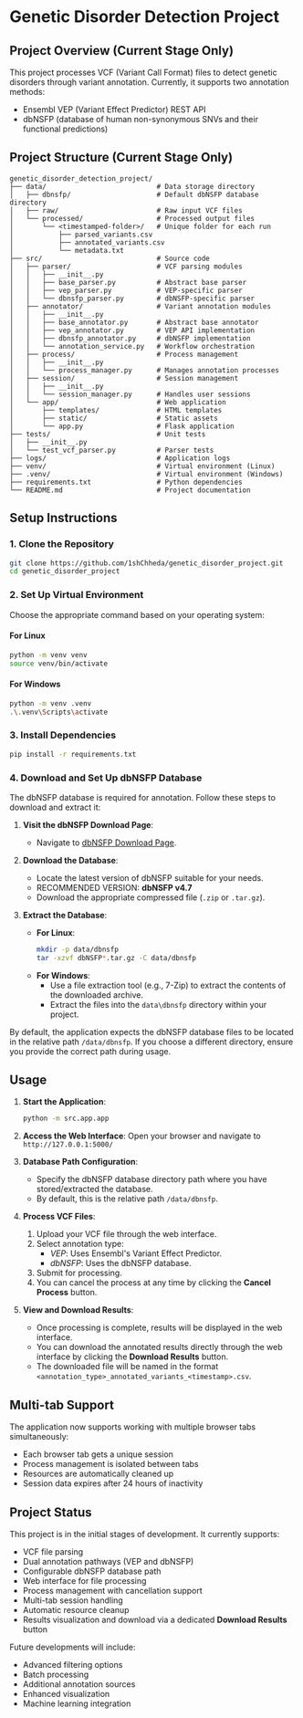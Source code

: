 # Genetic Disorder Detection Project

## Project Overview (Current Stage Only)
This project processes VCF (Variant Call Format) files to detect genetic disorders through variant annotation. 
Currently, it supports two annotation methods:
- Ensembl VEP (Variant Effect Predictor) REST API
- dbNSFP (database of human non-synonymous SNVs and their functional predictions)

## Project Structure (Current Stage Only)
```
genetic_disorder_detection_project/
├── data/                           # Data storage directory
│   ├── dbnsfp/                     # Default dbNSFP database directory
│   ├── raw/                        # Raw input VCF files
│   └── processed/                  # Processed output files
│       └── <timestamped-folder>/   # Unique folder for each run
│           ├── parsed_variants.csv
│           ├── annotated_variants.csv
│           └── metadata.txt
├── src/                            # Source code
│   ├── parser/                     # VCF parsing modules
│   │   ├── __init__.py
│   │   ├── base_parser.py          # Abstract base parser
│   │   ├── vep_parser.py           # VEP-specific parser
│   │   └── dbnsfp_parser.py        # dbNSFP-specific parser
│   ├── annotator/                  # Variant annotation modules
│   │   ├── __init__.py
│   │   ├── base_annotator.py       # Abstract base annotator
│   │   ├── vep_annotator.py        # VEP API implementation
│   │   ├── dbnsfp_annotator.py     # dbNSFP implementation
│   │   └── annotation_service.py   # Workflow orchestration
│   ├── process/                    # Process management
│   │   ├── __init__.py
│   │   └── process_manager.py      # Manages annotation processes
│   ├── session/                    # Session management
│   │   ├── __init__.py
│   │   └── session_manager.py      # Handles user sessions
│   └── app/                        # Web application
│       ├── templates/              # HTML templates
│       ├── static/                 # Static assets
│       └── app.py                  # Flask application
├── tests/                          # Unit tests
│   ├── __init__.py
│   └── test_vcf_parser.py          # Parser tests
├── logs/                           # Application logs
├── venv/                           # Virtual environment (Linux)
├── .venv/                          # Virtual environment (Windows)
├── requirements.txt                # Python dependencies
└── README.md                       # Project documentation
```

## Setup Instructions

### 1. Clone the Repository
```bash
git clone https://github.com/1shChheda/genetic_disorder_project.git
cd genetic_disorder_project
```

### 2. Set Up Virtual Environment
Choose the appropriate command based on your operating system:

#### For Linux
```bash
python -m venv venv
source venv/bin/activate
```

#### For Windows
```bash
python -m venv .venv
.\.venv\Scripts\activate
```

### 3. Install Dependencies
```bash
pip install -r requirements.txt
```

### 4. Download and Set Up dbNSFP Database
The dbNSFP database is required for annotation. Follow these steps to download and extract it:

1. **Visit the dbNSFP Download Page**:
   - Navigate to [dbNSFP Download Page](https://sites.google.com/site/jpopgen/dbNSFP).

2. **Download the Database**:
   - Locate the latest version of dbNSFP suitable for your needs. 
   - RECOMMENDED VERSION: **dbNSFP v4.7**
   - Download the appropriate compressed file (`.zip` or `.tar.gz`).

3. **Extract the Database**:
   - **For Linux**:
     ```bash
     mkdir -p data/dbnsfp
     tar -xzvf dbNSFP*.tar.gz -C data/dbnsfp
     ```
   - **For Windows**:
     - Use a file extraction tool (e.g., 7-Zip) to extract the contents of the downloaded archive.
     - Extract the files into the `data\dbnsfp` directory within your project.

By default, the application expects the dbNSFP database files to be located in the relative path `/data/dbnsfp`. If you choose a different directory, ensure you provide the correct path during usage.

## Usage

1. **Start the Application**:
    ```bash
    python -m src.app.app
    ```

2. **Access the Web Interface**:
    Open your browser and navigate to `http://127.0.0.1:5000/`

3. **Database Path Configuration**:
    - Specify the dbNSFP database directory path where you have stored/extracted the database. 
    - By default, this is the relative path `/data/dbnsfp`.

4. **Process VCF Files**:
    1. Upload your VCF file through the web interface.
    2. Select annotation type:
        - *VEP*: Uses Ensembl's Variant Effect Predictor.
        - *dbNSFP*: Uses the dbNSFP database.
    3. Submit for processing.
    4. You can cancel the process at any time by clicking the **Cancel Process** button.

5. **View and Download Results**:
    - Once processing is complete, results will be displayed in the web interface.
    - You can download the annotated results directly through the web interface by clicking the **Download Results** button.
    - The downloaded file will be named in the format `<annotation_type>_annotated_variants_<timestamp>.csv`.

## Multi-tab Support
The application now supports working with multiple browser tabs simultaneously:
- Each browser tab gets a unique session
- Process management is isolated between tabs
- Resources are automatically cleaned up
- Session data expires after 24 hours of inactivity

## Project Status
This project is in the initial stages of development. It currently supports:
- VCF file parsing
- Dual annotation pathways (VEP and dbNSFP)
- Configurable dbNSFP database path
- Web interface for file processing
- Process management with cancellation support
- Multi-tab session handling
- Automatic resource cleanup
- Results visualization and download via a dedicated **Download Results** button

Future developments will include:
- Advanced filtering options
- Batch processing
- Additional annotation sources
- Enhanced visualization
- Machine learning integration
